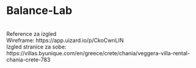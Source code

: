# Balance-Lab
<br>
Reference za izgled
<br>
Wireframe: https://app.uizard.io/p/CkoCwnLIN
<br>
Izgled stranice za sobe: https://villas.byunique.com/en/greece/crete/chania/veggera-villa-rental-chania-crete-783
<br>
